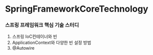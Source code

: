 # SpringFrameworkCoreTechnology

### 스프링 프레임워크 핵심 기술 스터디

1. 스프링 IoC컨테이너와 빈
2. ApplicationContext와 다양한 빈 설정 방법
3. @Autowire
